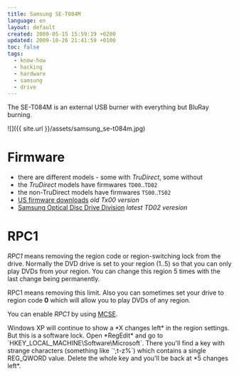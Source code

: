 ```yaml
---
title: Samsung SE-T084M
language: en
layout: default
created: 2009-05-15 15:59:19 +0200
updated: 2009-10-26 21:41:59 +0100
toc: false
tags:
  - know-how
  - hacking
  - hardware
  - samsung
  - drive
---
```

The SE-T084M is an external USB burner with everything but BluRay burning.

![]({{ site.url }}/assets/samsung_se-t084m.jpg)


Firmware
========

* there are different models - some with *TruDirect*, some without
* the *TruDirect* models have firmwares `TD00`..`TD02`
* the non-TruDirect models have firmwares `TS00`..`TS02`
* [US firmware downloads](http://www.samsung.com/us/support/download/supportDown.do?group=&type=opticaldiscdrives&subtype=dvdwriter&model_nm=SE-T084M&language=&cate_type=all&dType=D&mType=FM&vType=&prd_ia_cd=05050500&disp_nm=SE-T084M&model_cd=&menu=download) *old Tx00 version*
* [Samsung Optical Disc Drive Division](http://www.samsungodd.com/eng/Firmware/FWDownload/FWDownload.asp?FunctionValue=view&no=614&SearchWord=&SearchMode=&PageNumber=1&product_code=&os_no=) *latest TD02 veresion*


RPC1
====

*RPC1* means removing the region code or region-switching lock from the drive. Normally the DVD drive is set to your
region (1..5) so that you can only play DVDs from your region. You can change this region 5 times with the last change
being permanently.

RPC1 means removing this limit. Also you can sometimes set your drive to region code **0** which will allow you to play
DVDs of any region.

You can enable *RPC1* by using [MCSE](http://forum.rpc1.org/viewtopic.php?f=2&t=41228&st=0&sk=t&sd=a&start=125).

<p><div class="noteclassic" markdown="1">
Windows XP will continue to show a *X changes left* in the region settings. But this is a software lock. Open *RegEdit*
and go to `HKEY_LOCAL_MACHINE\Software\Microsoft`. There you'll find a key with strange characters (something like `';t-z%`)
which contains a single REG_QWORD value. Delete the whole key and you'll be back at *5 changes left*.
</div></p>
